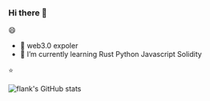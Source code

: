 ### Hi there 👋


😄


- 🔭 web3.0 expoler
- 🌱 I’m currently learning Rust Python Javascript Solidity

⭐

![flank's GitHub stats](https://github-readme-stats.vercel.app/api?username=flank-code&show_icons=true&theme=dark)

